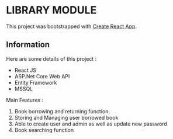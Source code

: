 # LIBRARY MODULE

This project was bootstrapped with [Create React App](https://github.com/facebook/create-react-app).

## Information
Here are some details of this project :
- React JS
- ASP.Net Core Web API
- Entity Framework
- MSSQL

Main Features :
1. Book borrowing and returning function.
2. Storing and Managing user borrowed book
3. Able to create user and admin as well as update new password
4. Book searching function
   
